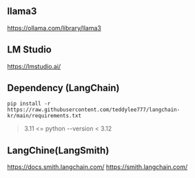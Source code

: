 ## llama3 
https://ollama.com/library/llama3

## LM Studio
https://lmstudio.ai/

## Dependency (LangChain)
```
pip install -r https://raw.githubusercontent.com/teddylee777/langchain-kr/main/requirements.txt
```
> 3.11 <= python --version < 3.12

## LangChine(LangSmith)
https://docs.smith.langchain.com/
https://smith.langchain.com/
